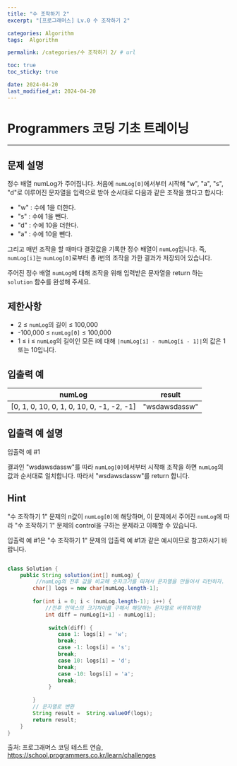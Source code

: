 ```yaml
---
title: "수 조작하기 2"
excerpt: "[프로그래머스] Lv.0 수 조작하기 2"

categories: Algorithm
tags:  Algorithm

permalink: /categories/수 조작하기 2/ # url

toc: true
toc_sticky: true

date: 2024-04-20
last_modified_at: 2024-04-20
---
```


# Programmers 코딩 기초 트레이닝

---

## 문제 설명
정수 배열 numLog가 주어집니다. 처음에 `numLog[0]`에서부터 시작해 "w", "a", "s", "d"로 이루어진 문자열을 입력으로 받아 순서대로 다음과 같은 조작을 했다고 합시다:

- "w" : 수에 1을 더한다.
- "s" : 수에 1을 뺀다.
- "d" : 수에 10을 더한다.
- "a" : 수에 10을 뺀다.

그리고 매번 조작을 할 때마다 결괏값을 기록한 정수 배열이 `numLog`입니다. 즉, `numLog[i]`는 `numLog[0]`로부터 총 i번의 조작을 가한 결과가 저장되어 있습니다.

주어진 정수 배열 `numLog`에 대해 조작을 위해 입력받은 문자열을 return 하는 `solution` 함수를 완성해 주세요.

## 제한사항
- 2 ≤ `numLog`의 길이 ≤ 100,000
- -100,000 ≤ `numLog[0]` ≤ 100,000
- 1 ≤ i ≤ `numLog`의 길이인 모든 i에 대해 `|numLog[i] - numLog[i - 1]|`의 값은 1 또는 10입니다.

## 입출력 예

| numLog                                      | result        |
|---------------------------------------------|---------------|
| [0, 1, 0, 10, 0, 1, 0, 10, 0, -1, -2, -1]  | "wsdawsdassw" |

## 입출력 예 설명
입출력 예 #1

결과인 "wsdawsdassw"를 따라 `numLog[0]`에서부터 시작해 조작을 하면 `numLog`의 값과 순서대로 일치합니다. 따라서 "wsdawsdassw"를 return 합니다.

## Hint
"수 조작하기 1" 문제의 n값이 `numLog[0]`에 해당하며, 이 문제에서 주어진 `numLog`에 따라 "수 조작하기 1" 문제의 control을 구하는 문제라고 이해할 수 있습니다.

입출력 예 #1은 "수 조작하기 1" 문제의 입출력 예 #1과 같은 예시이므로 참고하시기 바랍니다.


```java

class Solution {
    public String solution(int[] numLog) {
         //numLog의 전후 값을 비교해 숫자크기를 따져서 문자열을 만들어서 리턴하자.
        char[] logs = new char[numLog.length-1];
 
        for(int i = 0; i < (numLog.length-1); i++) {
        	//전후 인덱스의 크기차이를 구해서 해당하는 문자열로 바꿔줘야함
        	int diff = numLog[i+1] - numLog[i];
        		
        	 switch(diff) {
        	 	case 1: logs[i] = 'w';
        	 	break;
        	 	case -1: logs[i] = 's';
        	 	break;
        	 	case 10: logs[i] = 'd';
        	 	break;
        	 	case -10: logs[i] = 'a';
        	 	break;
        	 }
        	
        }
        // 문자열로 변환
        String result =  String.valueOf(logs);
        return result;
    }
}

``````

출처: 프로그래머스 코딩 테스트 연습, https://school.programmers.co.kr/learn/challenges
